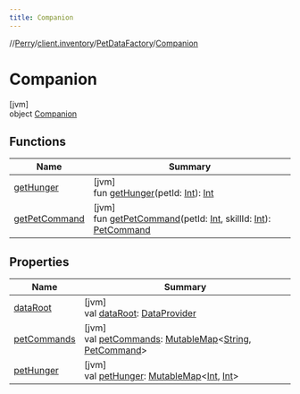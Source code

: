```yaml
---
title: Companion
---
```

//[Perry](../../../../index.html)/[client.inventory](../../index.html)/[PetDataFactory](../index.html)/[Companion](index.html)



# Companion



[jvm]\
object [Companion](index.html)



## Functions


| Name | Summary |
|---|---|
| [getHunger](get-hunger.html) | [jvm]<br>fun [getHunger](get-hunger.html)(petId: [Int](https://kotlinlang.org/api/latest/jvm/stdlib/kotlin/-int/index.html)): [Int](https://kotlinlang.org/api/latest/jvm/stdlib/kotlin/-int/index.html) |
| [getPetCommand](get-pet-command.html) | [jvm]<br>fun [getPetCommand](get-pet-command.html)(petId: [Int](https://kotlinlang.org/api/latest/jvm/stdlib/kotlin/-int/index.html), skillId: [Int](https://kotlinlang.org/api/latest/jvm/stdlib/kotlin/-int/index.html)): [PetCommand](../../-pet-command/index.html) |


## Properties


| Name | Summary |
|---|---|
| [dataRoot](data-root.html) | [jvm]<br>val [dataRoot](data-root.html): [DataProvider](../../../provider/-data-provider/index.html) |
| [petCommands](pet-commands.html) | [jvm]<br>val [petCommands](pet-commands.html): [MutableMap](https://kotlinlang.org/api/latest/jvm/stdlib/kotlin.collections/-mutable-map/index.html)&lt;[String](https://kotlinlang.org/api/latest/jvm/stdlib/kotlin/-string/index.html), [PetCommand](../../-pet-command/index.html)&gt; |
| [petHunger](pet-hunger.html) | [jvm]<br>val [petHunger](pet-hunger.html): [MutableMap](https://kotlinlang.org/api/latest/jvm/stdlib/kotlin.collections/-mutable-map/index.html)&lt;[Int](https://kotlinlang.org/api/latest/jvm/stdlib/kotlin/-int/index.html), [Int](https://kotlinlang.org/api/latest/jvm/stdlib/kotlin/-int/index.html)&gt; |

